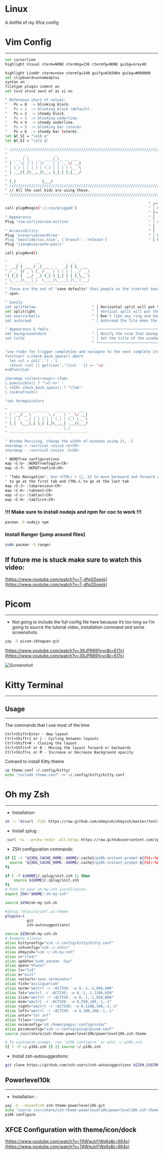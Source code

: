 # Linux

A dotfile of my Xfce config

# Vim Config

---

```bash
set cursorline
highlight Visual cterm=NONE ctermbg=236 ctermfg=NONE guibg=Grey40

highlight LineNr cterm=none ctermfg=240 guifg=#2b506e guibg=#000000
set clipboard=unnamedplus
syntax on 
filetype plugin indent on
set ts=2 sts=2 sw=2 et ai si nu

" Reference chart of values:
"   Ps = 0  -> blinking block.
"   Ps = 1  -> blinking block (default).
"   Ps = 2  -> steady block.
"   Ps = 3  -> blinking underline.
"   Ps = 4  -> steady underline.
"   Ps = 5  -> blinking bar (xterm).
"   Ps = 6  -> steady bar (xterm).
let &t_SI = "\e[6 q"
let &t_EI = "\e[2 q"

" /////////////////////////////////////////////////////////////////////////////
"        _             _
"  _ __ | |_   _  __ _(_)_ __  ___
" | '_ \| | | | |/ _` | | '_ \/ __|
" | |_) | | |_| | (_| | | | | \__ \
" | .__/|_|\__,_|\__, |_|_| |_|___/
" 
" |_|            |___/
" /////////////////////////////////////////////////////////////////////////////
" // All the cool kids are using these.
" /////////////////////////////////////////////////////////////////////////////

                                                                  " ╭─────────────────╮╭───────────────────────────────────────────────────────╮
call plug#begin('~/.vim/plugged')                                 " │ Pluggin         ││ Description                                           │
                                                                  " │─────────────────││───────────────────────────────────────────────────────│
" Appearance                                                      " │                 ││                                                       │
Plug 'vim-airline/vim-airline'                                    " │ Airline         ││ Lean & mean status and tabline                        │
                                                                  " │                 ││                                                       │
" Accessibility                                                   " │                 ││                                                       │
Plug 'preservim/nerdtree'                                         " │ NERDTree        ││ Tree Explorer for vim                                 │
Plug 'neoclide/coc.nvim', {'branch': 'release'}                   " │ Coc.nvim        ││ Senses for your vim, using language servers           │
Plug 'jiangmiao/auto-pairs'

call plug#end()

"     _       __             _ _
"  __| | ___ / _| __ _ _   _| | |_ ___
" / _` |/ _ \ |_ / _` | | | | | __/ __|
"| (_| |  __/  _| (_| | |_| | | |_\__ \
" \__,_|\___|_|  \__,_|\__,_|_|\__|___/
" -----------------------------------
" These are the set of "sane defaults" that people on the internet have agreed
" upon.

" Sanity
set splitbelow                          " │ Horizontal split will put the new window below the current                    │
set splitright                          " │ Vertical split will put the new window to the right                           │
set noerrorbells                        " │ Don't like any ring and dangling in my earball                                │
set autoread                            " │ Autoread the file when the file is externally modified                        │

" Appearance & feels                      ╭───────────────────────────────────────────────────────────────────────────────╮
set background=dark                     " │ Notify the nvim that background color of terminal is dark                     │
set title                               " │ Set the title of the window to titlestring                                    │
                                        " ╰───────────────────────────────────────────────────────────────────────────────╯

"use <tab> for trigger completion and navigate to the next complete item
function! s:check_back_space() abort
  let col = col('.') - 1
  return !col || getline('.')[col - 1] =~ '\s'
endfunction

inoremap <silent><expr> <Tab>
\ pumvisible() ? "\<C-n>" :
\ <SID> check_back_space() ? "\Tab":
\ coc#refresh()

"set termguicolors

"  _ __ ___ _ __ ___   __ _ _ __  ___
" | '__/ _ \ '_ ` _ \ / _` | '_ \/ __|
" | | |  __/ | | | | | (_| | |_) \__ \
" |_|  \___|_| |_| |_|\__,_| .__/|___/
"                          |_|
" ------------------------------------

" Window Resizing, change the width of windows using {+, -}
nnoremap + :vertical resize +2<CR>
nnoremap - :vertical resize -2<CR>

" NERDTree configurations
map <C-b> :NERDTreeToggle<CR>
map <C-f> :NERDTreeFind<CR>

" "Tabs Navigation", Use <CTRL> + {j, k} to move backward and forward and CTRL-H
" to go at the first tab and CTRL-L to go at the last tab
map <C-J> :tabprevious<CR>
map <C-K> :tabnext<CR>
map <C-L> :tablast<CR>
map <C-H> :tabfirst<CR>
```

### !!! Make sure to install nodejs and npm for coc to work !!!

```bash
pacman -S nodejs npm
```

### Install Ranger (jump around files)

```bash
sudo pacman -S ranger
```

## If future me is stuck make sure to watch this video:

[https://www.youtube.com/watch?v=7-dfpQ5sexk](https://www.youtube.com/watch?v=7-dfpQ5sexk)

# Picom

---

- Not going to include the full config file here because it’s too long so I’m going to source the tutorial video, installation command and some screenshots.

```bash
yay -S picom-ibhagwan-git
```

[https://www.youtube.com/watch?v=39JPR691yyc&t=617s](https://www.youtube.com/watch?v=39JPR691yyc&t=617s)

![Screenshot](https://user-images.githubusercontent.com/68129312/167709532-3c0a8cab-7996-422c-bc75-84ea02b4181b.png)


# Kitty Terminal

---

## Usage

---

The commands that I use most of the time

```markdown
Ctrl+Shift+Enter - New layout
Ctrl+Shift+{ or } - Cycling between layouts
Ctrl+Shift+W - Closing the layout
Ctrl+Shfit+F or B - Moving the layout forward or backwards
Ctrl+Shift+L or M - Increase or Decrease Background opacity
```

Comand to install Kitty theme

```bash
cp theme.conf ~/.config/kitty/
echo "include theme.conf" >> ~/.config/kitty/kitty.conf
```

# Oh my Zsh

---

- Installation:

```bash
sh -c "$(curl -fsSL https://raw.github.com/ohmyzsh/ohmyzsh/master/tools/install.sh)"
```

- Install zplug :

```bash
 curl -sL --proto-redir -all,https https://raw.githubusercontent.com/zplug/installer/master/installer.zsh | zsh
```

- ZSH configuration commands:

```bash
if [[ -r "${XDG_CACHE_HOME:-$HOME/.cache}/p10k-instant-prompt-${(%):-%n}.zsh" ]]; then
  source "${XDG_CACHE_HOME:-$HOME/.cache}/p10k-instant-prompt-${(%):-%n}.zsh"
fi

if [ -f ${HOME}/.zplug/init.zsh ]; then
    source ${HOME}/.zplug/init.zsh
fi
# Path to your oh-my-zsh installation.
export ZSH="$HOME/.oh-my-zsh"

source $ZSH/oh-my-zsh.sh

#zplug "dracula/zsh",as:theme
plugins=(
          git 
          zsh-autosuggestions)

source $ZSH/oh-my-zsh.sh
# Example aliases
alias kittyconfig="vim ~/.config/kitty/kitty.conf"
alias zshconfig="vim ~/.zshrc"
alias ohmyzsh="vim ~/.oh-my-zsh"
alias c="clear"
alias update="sudo pacman -Syu"
alias open="thunar"
alias ls="lsd"
alias e="exit"
alias restart="exec terminator"
alias fish="asciiquarium"
alias norm="wmctrl -r :ACTIVE: -e 0,-1,-1,800,800"
alias fat="wmctrl -r :ACTIVE: -e 0,-1,-1,1200,850"
alias slim="wmctrl -r :ACTIVE: -e 0,-1,-1,650,800"
alias mid="wmctrl -r :ACTIVE: -e 0,550,100,-1,-1"
alias right="wmctrl -r :ACTIVE: -e 0,1200,100,-1,-1"
alias left="wmctrl -r :ACTIVE: -e 0,100,100,-1,-1"
alias untar="tar xvf"
alias files="ranger"
alias nvimconfig="cd /home/pappz/.config/nvim/"
alias picomconfig="vim ~/.config/picom/picom.conf"
source /usr/share/zsh-theme-powerlevel10k/powerlevel10k.zsh-theme

# To customize prompt, run `p10k configure` or edit ~/.p10k.zsh.
[[ ! -f ~/.p10k.zsh ]] || source ~/.p10k.zsh
```

- Install zsh-autosuggestions:

```bash
git clone https://github.com/zsh-users/zsh-autosuggestions ${ZSH_CUSTOM:-~/.oh-my-zsh/custom}/plugins/zsh-autosuggestions
```

## Powerlevel10k

---

- Installation :

```bash
yay -S --noconfirm zsh-theme-powerlevel10k-git
echo 'source /usr/share/zsh-theme-powerlevel10k/powerlevel10k.zsh-theme' >>~/.zshrc
p10k configure
```

## XFCE Configuration with theme/icon/dock

[https://www.youtube.com/watch?v=TAWwJoYWq6s&t=964s](https://www.youtube.com/watch?v=TAWwJoYWq6s&t=964s)
